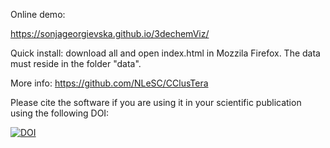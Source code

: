 Online demo: 

https://sonjageorgievska.github.io/3dechemViz/ 

Quick install: download all and open index.html in Mozzila Firefox. The data must reside in the folder "data". 

More info: https://github.com/NLeSC/CClusTera 

Please cite the software if you are using it in your scientific publication using the following DOI:

[![DOI](https://zenodo.org/badge/24090/sonjageorgievska/CClusTera.svg)](https://zenodo.org/badge/latestdoi/24090/sonjageorgievska/CClusTera)

